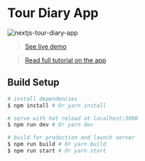 # Tour Diary App

![nextjs-tour-diary-app](https://cosmic-s3.imgix.net/16c03db0-0d12-11e8-9463-8d9ca34919d0-main.png)

> [See live demo](#)

> [Read full tutorial on the app](#)

## Build Setup

```bash
# install dependencies
$ npm install # Or yarn install

# serve with hot reload at localhost:3000
$ npm run dev # Or yarn dev

# build for production and launch server
$ npm run build # Or yarn build
$ npm run start # Or yarn start
```
